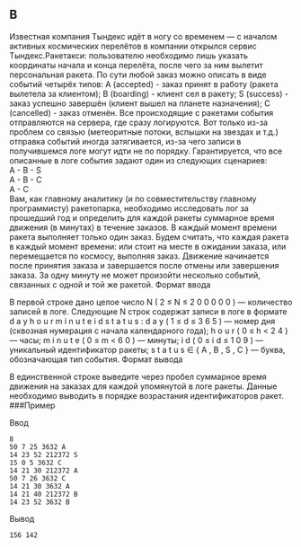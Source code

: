 

## B
Известная компания Тындекс идёт в ногу со временем — с началом активных космических перелётов в компании открылся сервис Тындекс.Ракетакси: пользователю необходимо лишь указать координаты начала и конца перелёта, после чего за ним вылетит персональная ракета.
По сути любой заказ можно описать в виде событий четырёх типов:
A (accepted) - заказ принят в работу (ракета вылетела за клиентом);
B (boarding) - клиент сел в ракету;
S (success) - заказ успешно завершён (клиент вышел на планете назначения);
C (cancelled) - заказ отменён.
Все происходящие с ракетами события отправляются на сервера, где сразу логируются. Вот только из-за проблем со связью (метеоритные потоки, вспышки на звездах и т.д.) отправка событий иногда затягивается, из-за чего записи в получившемся логе могут идти не по порядку.
Гарантируется, что все описанные в логе события задают один из следующих сценариев:\
A - B - S\
A - B - C\
A - C\
Вам, как главному аналитику (и по совместительству главному программисту) ракетопарка, необходимо исследовать лог за прошедший год и определить для каждой ракеты суммарное время движения (в минутах) в течение заказов.
В каждый момент времени ракета выполняет только один заказ. Будем считать, что каждая ракета в каждый момент времени:
или стоит на месте в ожидании заказа,
или перемещается по космосу, выполняя заказ.
Движение начинается после принятия заказа и завершается после отмены или завершения заказа. За одну минуту не может произойти несколько событий, связанных с одной и той же ракетой.
Формат ввода

В первой строке дано целое число
N
(
2
≤
N
≤
2
0
0
0
0
0
)
— количество записей в логе.
Следующие
N
строк содержат записи в логе в формате
d
a
y
h
o
u
r
m
i
n
u
t
e
i
d
s
t
a
t
u
s
:
d
a
y
(
1
≤
d
≤
3
6
5
)
— номер дня (сквозная нумерация с начала календарного года);
h
o
u
r
(
0
≤
h
<
2
4
)
— часы;
m
i
n
u
t
e
(
0
≤
m
<
6
0
)
— минуты;
i
d
(
0
≤
i
d
≤
1
0
9
)
— уникальный идентификатор ракеты;
s
t
a
t
u
s
∈
{
A
,
B
,
S
,
C
}
— буква, обозначающая тип события.
Формат вывода

В единственной строке выведите через пробел суммарное время движения на заказах для каждой упомянутой в логе ракеты. Данные необходимо выводить в порядке возрастания идентификаторов ракет.
###Пример 

Ввод
```
8
50 7 25 3632 A
14 23 52 212372 S
15 0 5 3632 C
14 21 30 212372 A
50 7 26 3632 C
14 21 30 3632 A
14 21 40 212372 B
14 23 52 3632 B
```
Вывод 
```
156 142
```

